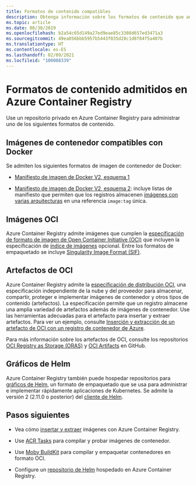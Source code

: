 ```yaml
---
title: Formatos de contenido compatibles
description: Obtenga información sobre los formatos de contenido que admite Azure Container Registry, como imágenes de contenedor compatibles con Docker, gráficos de Helm, e imágenes y artefactos OCI.
ms.topic: article
ms.date: 08/30/2019
ms.openlocfilehash: b2a54c65d149a27ed9eae85c3308d657ed3471a3
ms.sourcegitcommit: 49ea056bbb5957b5443f035d28c1d8f84f5a407b
ms.translationtype: HT
ms.contentlocale: es-ES
ms.lasthandoff: 02/09/2021
ms.locfileid: "100008339"
---
```

# <a name="content-formats-supported-in-azure-container-registry"></a>Formatos de contenido admitidos en Azure Container Registry

Use un repositorio privado en Azure Container Registry para administrar uno de los siguientes formatos de contenido. 

## <a name="docker-compatible-container-images"></a>Imágenes de contenedor compatibles con Docker

Se admiten los siguientes formatos de imagen de contenedor de Docker:

* [Manifiesto de imagen de Docker V2, esquema 1](https://docs.docker.com/registry/spec/manifest-v2-1/)

* [Manifiesto de imagen de Docker V2, esquema 2](https://docs.docker.com/registry/spec/manifest-v2-2/): incluye listas de manifiesto que permiten que los registros almacenen [imágenes con varias arquitecturas](push-multi-architecture-images.md) en una referencia `image:tag` única.

## <a name="oci-images"></a>Imágenes OCI

Azure Container Registry admite imágenes que cumplen la [especificación de formato de imagen de Open Container Initiative (OCI)](https://github.com/opencontainers/image-spec/blob/master/spec.md) que incluyen la especificación de [índice de imágenes](https://github.com/opencontainers/image-spec/blob/master/image-index.md) opcional. Entre los formatos de empaquetado se incluye [Singularity Image Format (SIF)](https://github.com/sylabs/sif).

## <a name="oci-artifacts"></a>Artefactos de OCI

Azure Container Registry admite la [especificación de distribución OCI](https://github.com/opencontainers/distribution-spec), una especificación independiente de la nube y del proveedor para almacenar, compartir, proteger e implementar imágenes de contenedor y otros tipos de contenido (artefactos). La especificación permite que un registro almacene una amplia variedad de artefactos además de imágenes de contenedor. Use las herramientas adecuadas para el artefacto para insertar y extraer artefactos. Para ver un ejemplo, consulte [Inserción y extracción de un artefacto de OCI con un registro de contenedor de Azure](container-registry-oci-artifacts.md).

Para más información sobre los artefactos de OCI, consulte los repositorios [OCI Registry as Storage (ORAS)](https://github.com/deislabs/oras) y [OCI Artifacts](https://github.com/opencontainers/artifacts) en GitHub.

## <a name="helm-charts"></a>Gráficos de Helm

Azure Container Registry también puede hospedar repositorios para [gráficos de Helm](https://helm.sh/), un formato de empaquetado que se usa para administrar e implementar rápidamente aplicaciones de Kubernetes. Se admite la versión 2 (2.11.0 o posterior) del [cliente de Helm](https://docs.helm.sh/using_helm/#installing-helm).

## <a name="next-steps"></a>Pasos siguientes

* Vea cómo [insertar y extraer](container-registry-get-started-docker-cli.md) imágenes con Azure Container Registry.

* Use [ACR Tasks](container-registry-tasks-overview.md) para compilar y probar imágenes de contenedor. 

* Use [Moby BuildKit](https://github.com/moby/buildkit) para compilar y empaquetar contenedores en formato OCI.

* Configure un [repositorio de Helm](container-registry-helm-repos.md) hospedado en Azure Container Registry. 


